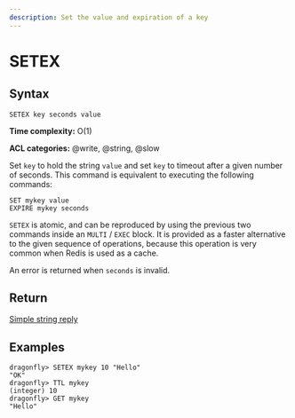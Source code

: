 ```yaml
---
description: Set the value and expiration of a key
---
```


# SETEX

## Syntax

    SETEX key seconds value

**Time complexity:** O(1)

**ACL categories:** @write, @string, @slow

Set `key` to hold the string `value` and set `key` to timeout after a given
number of seconds.
This command is equivalent to executing the following commands:

```
SET mykey value
EXPIRE mykey seconds
```

`SETEX` is atomic, and can be reproduced by using the previous two commands
inside an `MULTI` / `EXEC` block.
It is provided as a faster alternative to the given sequence of operations,
because this operation is very common when Redis is used as a cache.

An error is returned when `seconds` is invalid.

## Return

[Simple string reply](https://redis.io/docs/reference/protocol-spec#resp-simple-strings)

## Examples

```shell
dragonfly> SETEX mykey 10 "Hello"
"OK"
dragonfly> TTL mykey
(integer) 10
dragonfly> GET mykey
"Hello"
```

